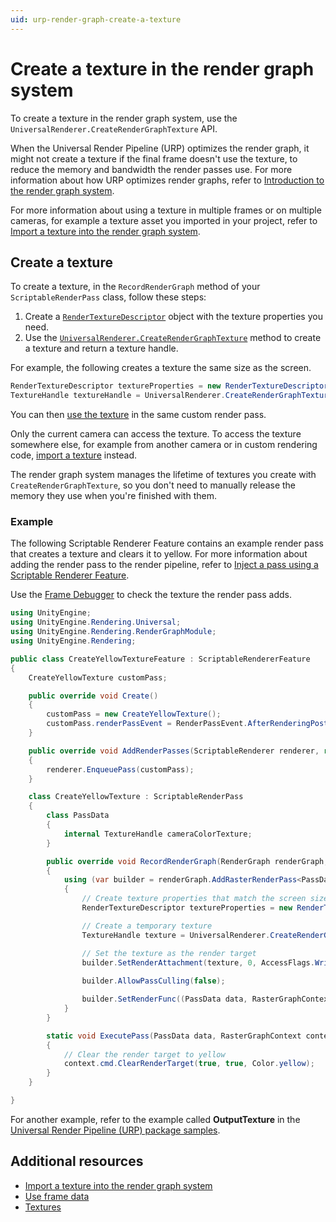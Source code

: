 ```yaml
---
uid: urp-render-graph-create-a-texture
---
```

# Create a texture in the render graph system

To create a texture in the render graph system, use the `UniversalRenderer.CreateRenderGraphTexture` API.

When the Universal Render Pipeline (URP) optimizes the render graph, it might not create a texture if the final frame doesn't use the texture, to reduce the memory and bandwidth the render passes use. For more information about how URP optimizes render graphs, refer to [Introduction to the render graph system](render-graph-introduction.md).

For more information about using a texture in multiple frames or on multiple cameras, for example a texture asset you imported in your project, refer to [Import a texture into the render graph system](render-graph-import-a-texture.md).

## Create a texture

To create a texture, in the `RecordRenderGraph` method of your `ScriptableRenderPass` class, follow these steps:

1. Create a [`RenderTextureDescriptor`](https://docs.unity3d.com/ScriptReference/RenderTextureDescriptor.html) object with the texture properties you need.
2. Use the [`UniversalRenderer.CreateRenderGraphTexture`](xref:UnityEngine.Rendering.Universal.UniversalRenderer.CreateRenderGraphTexture(UnityEngine.Experimental.Rendering.RenderGraphModule.RenderGraph,UnityEngine.RenderTextureDescriptor,System.String,System.Boolean,UnityEngine.FilterMode,UnityEngine.TextureWrapMode)) method to create a texture and return a texture handle.

For example, the following creates a texture the same size as the screen.

```csharp
RenderTextureDescriptor textureProperties = new RenderTextureDescriptor(Screen.width, Screen.height, RenderTextureFormat.Default, 0);
TextureHandle textureHandle = UniversalRenderer.CreateRenderGraphTexture(renderGraph, textureProperties, "My texture", false);
```

You can then [use the texture](render-graph-read-write-texture.md) in the same custom render pass.

Only the current camera can access the texture. To access the texture somewhere else, for example from another camera or in custom rendering code, [import a texture](render-graph-import-a-texture.md) instead.

The render graph system manages the lifetime of textures you create with `CreateRenderGraphTexture`, so you don't need to manually release the memory they use when you're finished with them.

### Example

The following Scriptable Renderer Feature contains an example render pass that creates a texture and clears it to yellow. For more information about adding the render pass to the render pipeline, refer to [Inject a pass using a Scriptable Renderer Feature](renderer-features/scriptable-renderer-features/inject-a-pass-using-a-scriptable-renderer-feature.md#add-renderer-feature-to-asset).

Use the [Frame Debugger](https://docs.unity3d.com/2023.3/Documentation/Manual/frame-debugger-window.html) to check the texture the render pass adds.

```csharp
using UnityEngine;
using UnityEngine.Rendering.Universal;
using UnityEngine.Rendering.RenderGraphModule;
using UnityEngine.Rendering;

public class CreateYellowTextureFeature : ScriptableRendererFeature
{
    CreateYellowTexture customPass;

    public override void Create()
    {
        customPass = new CreateYellowTexture();
        customPass.renderPassEvent = RenderPassEvent.AfterRenderingPostProcessing;
    }

    public override void AddRenderPasses(ScriptableRenderer renderer, ref RenderingData renderingData)
    {
        renderer.EnqueuePass(customPass);
    }

    class CreateYellowTexture : ScriptableRenderPass
    {
        class PassData
        {
            internal TextureHandle cameraColorTexture;
        }

        public override void RecordRenderGraph(RenderGraph renderGraph, ContextContainer frameContext)
        {
            using (var builder = renderGraph.AddRasterRenderPass<PassData>("Create yellow texture", out var passData))
            {
                // Create texture properties that match the screen size
                RenderTextureDescriptor textureProperties = new RenderTextureDescriptor(Screen.width, Screen.height, RenderTextureFormat.Default, 0);

                // Create a temporary texture
                TextureHandle texture = UniversalRenderer.CreateRenderGraphTexture(renderGraph, textureProperties, "My texture", false);

                // Set the texture as the render target
                builder.SetRenderAttachment(texture, 0, AccessFlags.Write);
    
                builder.AllowPassCulling(false);

                builder.SetRenderFunc((PassData data, RasterGraphContext context) => ExecutePass(data, context));
            }
        }

        static void ExecutePass(PassData data, RasterGraphContext context)
        {          
            // Clear the render target to yellow
            context.cmd.ClearRenderTarget(true, true, Color.yellow);            
        }
    }

}
```

For another example, refer to the example called **OutputTexture** in the [Universal Render Pipeline (URP) package samples](package-samples.md).

## Additional resources

* [Import a texture into the render graph system](render-graph-import-a-texture.md)
* [Use frame data](accessing-frame-data.md)
* [Textures](https://docs.unity3d.com/Manual/Textures.html)
